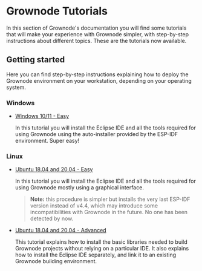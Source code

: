 # Grownode Tutorials

In this section of Grownode's documentation you will find some tutorials that will make your experience with Grownode simpler, with step-by-step instructions about different topics.
These are the tutorials now available.

## Getting started

Here you can find step-by-step instructions explaining how to deploy the Grownode environment on your workstation, depending on your operating system.

### Windows

- [Windows 10/11 - Easy](windows10_11_easy.md)

	In this tutorial you will install the Eclipse IDE and all the tools required for using Grownode using the auto-installer provided by the ESP-IDF environment. Super easy!

### Linux

- [Ubuntu 18.04 and 20.04 - Easy](ubuntu1804_2004_easy.md)

	In this tutorial you will install the Eclipse IDE and all the tools required for using Grownode mostly using a graphical interface.
	> **Note:** this procedure is simpler but installs the very last ESP-IDF version instead of v4.4, which may introduce some incompatibilities with Grownode in the future. No one has been detected by now.

- [Ubuntu 18.04 and 20.04 - Advanced](ubuntu1804_2004_advanced.md)

	This tutorial explains how to install the basic libraries needed to build Grownode projects without relying on a particular IDE. It also explains how to install the Eclipse IDE separately, and link it to an existing Grownode building environment.
	